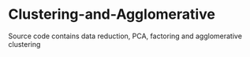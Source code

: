 # Clustering-and-Agglomerative
Source code contains data reduction, PCA, factoring and agglomerative clustering
